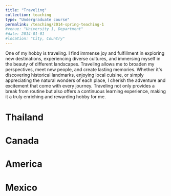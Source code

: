 ```yaml
---
title: "Traveling"
collection: teaching
type: "Undergraduate course"
permalink: /teaching/2014-spring-teaching-1
#venue: "University 1, Department"
#date: 2014-01-01
#location: "City, Country"
---
```


One of my hobby is traveling. I find immense joy and fulfillment in exploring new destinations, experiencing diverse cultures, and immersing myself in the beauty of different landscapes. Traveling allows me to broaden my perspectives, meet new people, and create lasting memories. Whether it's discovering historical landmarks, enjoying local cuisine, or simply appreciating the natural wonders of each place, I cherish the adventure and excitement that come with every journey. Traveling not only provides a break from routine but also offers a continuous learning experience, making it a truly enriching and rewarding hobby for me.

Thailand
======

Canada
======

America
======

Mexico
======
